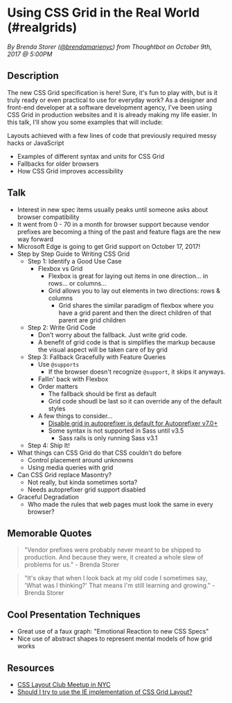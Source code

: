 # Using CSS Grid in the Real World (#realgrids)
*By Brenda Storer ([@brendamarienyc](https://twitter.com/brendamarienyc)) from Thoughtbot on October 9th, 2017 @ 5:00PM*

## Description

The new CSS Grid specification is here! Sure, it's fun to play with, but is it truly ready or even practical to use for everyday work? As a designer and front-end developer at a software development agency, I've been using CSS Grid in production websites and it is already making my life easier. In this talk, I'll show you some examples that will include:

Layouts achieved with a few lines of code that previously required messy hacks or JavaScript

- Examples of different syntax and units for CSS Grid 
- Fallbacks for older browsers 
- How CSS Grid improves accessibility

## Talk

- Interest in new spec items usually peaks until someone asks about browser compatibility
- It went from 0 - 70 in a month for browser support because vendor prefixes are becoming a thing of the past and feature flags are the new way forward
- Microsoft Edge is going to get Grid support on October 17, 2017!
- Step by Step Guide to Writing CSS Grid
	- Step 1: Identify a Good Use Case
		- Flexbox vs Grid
			- Flexbox is great for laying out items in one direction... in rows... or columns...
			- Grid allows you to lay out elements in two directions: rows & columns
				- Grid shares the similar paradigm of flexbox where you have a grid parent and then the direct children of that parent are grid children
	- Step 2: Write Grid Code
		- Don't worry about the fallback. Just write grid code.
		- A benefit of grid code is that is simplifies the markup because the visual aspect will be taken care of by grid
	- Step 3: Fallback Gracefully with Feature Queries
		- Use `@supports` 
			- If the browser doesn't recognize `@support`, it skips it anyways.
		- Fallin' back with Flexbox
		- Order matters
			- The fallback should be first as default
			- Grid code shoudl be last so it can override any of the default styles
		- A few things to consider...
			- [Disable grid in autoprefixer is default for Autoprefixer v7.0+](https://twitter.com/autoprefixer/status/849744717570899968)
			- Some syntax is not supported in Sass until v3.5
				- Sass rails is only running Sass v3.1
	- Step 4: Ship It!
- What things can CSS Grid do that CSS couldn't do before
	- Control placement around unknowns
	- Using media queries with grid
- Can CSS Grid replace Masontry?
	- Not really, but kinda sometimes sorta?
	- Needs autoprefixer grid support disabled
- Graceful Degradation
	- Who made the rules that web pages must look the same in every browser?

## Memorable Quotes

> "Vendor prefixes were probably never meant to be shipped to production. And because they were, it created a whole slew of problems for us." - Brenda Storer

> "It's okay that when I look back at my old code I sometimes say, 'What was I thinking?' That means I'm still learning and growing." - Brenda Storer

## Cool Presentation Techniques

- Great use of a faux graph: "Emotional Reaction to new CSS Specs"
- Nice use of abstract shapes to represent mental models of how grid works

## Resources

- [CSS Layout Club Meetup in NYC](https://www.meetup.com/CSS-Layout-Club/)
- [Should I try to use the IE implementation of CSS Grid Layout?](https://rachelandrew.co.uk/archives/2016/11/26/should-i-try-to-use-the-ie-implementation-of-css-grid-layout/)
